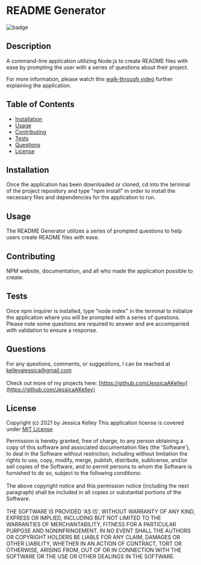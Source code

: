 # README Generator
  ![badge](https://img.shields.io/badge/license-MIT%20License-green)
  
  ## Description 
  A command-line application utilizing Node.js to create README files with ease by prompting the user with a series of questions about their project.

  For more information, please watch this [walk-through video](https://drive.google.com/file/d/1orAZSETDC154IBiYkJPToH7cV1B4xcYb/view) further explaining the application.
  
  ## Table of Contents
  * [Installation](#installation)
  * [Usage](#usage)
  * [Contributing](#contributing)
  * [Tests](#tests)
  * [Questions](#questions)
  * [License](#license)
  
  ## Installation
  Once the application has been downloaded or cloned, cd into the terminal of the project repository and type "npm install" in order to
  install the necessary files and dependencies for the application to run.
  
  ## Usage 
  The README Generator utilizes a series of prompted questions to help users create README files with ease.
  
  ## Contributing
  NPM website, documentation, and all who made the application possible to create.
  
  ## Tests
  Once npm inquirer is installed, type "node index" in the terminal to initialize the application where you will be prompted with a series
  of questions. Please note some questions are required to answer and are accompanied with validation to ensure a response.

  ## Questions
  For any questions, comments, or suggestions, I can be reached at kelleyajessica@gmail.com
  <br />
  <br />
  Check out more of my projects here: [https://github.com/JessicaAKelley](https://github.com/JessicaAKelley)
  
  ## License
  Copyright (c) 2021 by Jessica Kelley
  This application license is covered under [MIT License](https://choosealicense.com/licenses/mit/)
  
  Permission is hereby granted, free of charge, to any person obtaining a copy of this software and associated documentation files (the 'Software'), to deal in the Software without restriction, including without limitation the rights to use, copy, modify, merge, publish, distribute, sublicense, and/or sell copies of the Software, and to permit persons to whom the Software is furnished to do so, subject to the following conditions: <br /> <br /> The above copyright notice and this permission notice (including the next paragraph) shall be included in all copies or substantial portions of the Software. <br /> <br /> THE SOFTWARE IS PROVIDED 'AS IS', WITHOUT WARRANTY OF ANY KIND, EXPRESS OR IMPLIED, INCLUDING BUT NOT LIMITED TO THE WARRANTIES OF MERCHANTABILITY, FITNESS FOR A PARTICULAR PURPOSE AND NONINFRINGEMENT. IN NO EVENT SHALL THE AUTHORS OR COPYRIGHT HOLDERS BE LIABLE FOR ANY CLAIM, DAMAGES OR OTHER LIABILITY, WHETHER IN AN ACTION OF CONTRACT, TORT OR OTHERWISE, ARISING FROM, OUT OF OR IN CONNECTION WITH THE SOFTWARE OR THE USE OR OTHER DEALINGS IN THE SOFTWARE.
